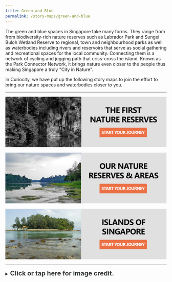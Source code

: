 ```yaml
---
title: Green and Blue
permalink: /story-maps/green-and-blue
---
```

The green and blue spaces in Singapore take many forms. They range from  from biodiversity-rich nature reserves such as Labrador Park and Sungei Buloh Wetland Reserve to regional, town and neighbourhood parks as well as waterbodies including rivers and reservoirs that serve as social gathering and recreational spaces for the local community. Connecting them is a network of cycling and jogging path that criss-cross the island. Known as the Park Connector Network, it brings nature even closer to the people thus making Singapore a truly "City in Nature".

In Curiocity, we have put up the following story maps to join the effort to bring our nature spaces and waterbodies closer to you.

______

[![First-Nature-Reserves Story Map](/images/storymap-image-first-reserves.png)](/resource-room/story-maps/nature-reserves-first) 

[![nature-reserves-today Story Map](/images/storymap-image-our-nature-reserves.png)](/resource-room/story-maps/nature-reserves-areas)

[![Islands Story Map](/images/storymap-image-islands-singapore.png)](/resource-room/story-maps/resource-room/story-maps/islands-singapore)

_______

<details>
<summary><span style="font-weight: 700; font-size: 20px; font-style: normal; color:#353839">Click or tap here for image credit.</span></summary>
<br>	
<span style="font-weight: 400; font-size: 20px; font-style: normal; color:#778899">1. First nature reserves banner photo by Erwin Soo [CC BY-SA 2.0]
<br>2. Our nature reserves and areas banner photo by travel oriented [CC BY-SA 2.0]
<br>3. Islands of Singapore banner photo by Ria Tan via Flickr
</span>
	
</details>